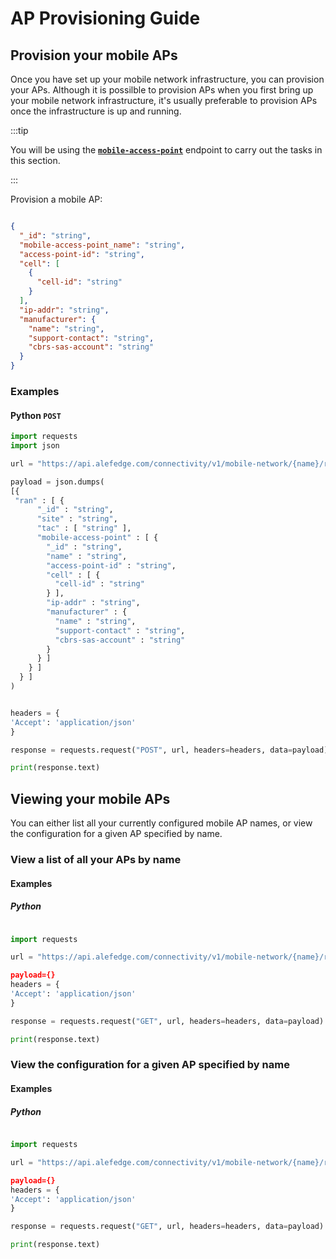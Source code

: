 # AP Provisioning Guide

## Provision your mobile APs

Once you have set up your mobile network infrastructure, you can provision your APs. Although it is possilble to provision APs when you first bring up your mobile network infrastructure, it's usually preferable to provision APs once the infrastructure is up and running.


:::tip

You will be using the [**`mobile-access-point`**](https://app.swaggerhub.com/apis-docs/MMCKENN72_1/alef-mobile_network_api/1.0.0-oas3-mm1#/Create%20mobile-access-point/create_mobile-network_ran_mobile-access-point_mobile-access-point_by_id) endpoint to carry out the tasks in this section. 

:::

Provision a mobile AP:

```json

{
  "_id": "string",
  "mobile-access-point_name": "string",
  "access-point-id": "string",
  "cell": [
    {
      "cell-id": "string"
    }
  ],
  "ip-addr": "string",
  "manufacturer": {
    "name": "string",
    "support-contact": "string",
    "cbrs-sas-account": "string"
  }
}

  ```

  ### Examples

  #### Python `POST`

```python
import requests
import json

url = "https://api.alefedge.com/connectivity/v1/mobile-network/{name}/ran/mobile-access-point/{mobile_access_point_name}?authorization=<API_KEY>"

payload = json.dumps(
[{
 "ran" : [ {
      "_id" : "string",
      "site" : "string",
      "tac" : [ "string" ],
      "mobile-access-point" : [ {
        "_id" : "string",
        "name" : "string",
        "access-point-id" : "string",
        "cell" : [ {
          "cell-id" : "string"
        } ],
        "ip-addr" : "string",
        "manufacturer" : {
          "name" : "string",
          "support-contact" : "string",
          "cbrs-sas-account" : "string"
        }
      } ]
    } ]
  } ]
)


headers = {
'Accept': 'application/json'
}

response = requests.request("POST", url, headers=headers, data=payload)

print(response.text)
```

## Viewing your mobile APs

You can either list all your currently configured mobile AP names, or view the configuration for a given AP specified by name.

### View a list of all your APs by name

#### Examples

##### Python

```python

import requests

url = "https://api.alefedge.com/connectivity/v1/mobile-network/{name}/ran/mobile-access-point/?authorization=<API_KEY>""

payload={}
headers = {
'Accept': 'application/json'
}

response = requests.request("GET", url, headers=headers, data=payload)

print(response.text)

```

### View the configuration for a given AP specified by name


#### Examples

##### Python

```python

import requests

url = "https://api.alefedge.com/connectivity/v1/mobile-network/{name}/ran/mobile-access-point/{mobile_access_point_name}?authorization=<API_KEY>""

payload={}
headers = {
'Accept': 'application/json'
}

response = requests.request("GET", url, headers=headers, data=payload)

print(response.text)

```

